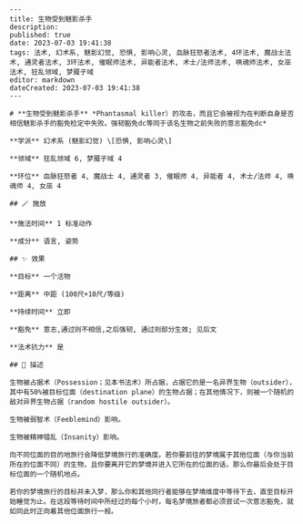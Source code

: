 
    ---
    title: 生物受到魅影杀手
    description: 
    published: true
    date: 2023-07-03 19:41:38
    tags: 法术, 幻术系, 魅影幻觉, 恐惧, 影响心灵, 血脉狂怒者法术, 4环法术, 魔战士法术, 通灵者法术, 3环法术, 催眠师法术, 异能者法术, 术士/法师法术, 唤魂师法术, 女巫法术, 狂乱领域, 梦魇子域
    editor: markdown
    dateCreated: 2023-07-03 19:41:38
    ---

    # **生物受到魅影杀手** *Phantasmal killer）的攻击，而且它会被视为在判断自身是否相信魅影杀手的豁免检定中失败。强韧豁免dc等同于该名生物之前失败的意志豁免dc*

    **学派** 幻术系 (魅影幻觉) \[恐惧, 影响心灵\] 

    **领域** 狂乱领域 6, 梦魇子域 4

    **环位** 血脉狂怒者 4, 魔战士 4, 通灵者 3, 催眠师 4, 异能者 4, 术士/法师 4, 唤魂师 4, 女巫 4

    ## 🪄 施放

    **施法时间** 1 标准动作

    **成分** 语言, 姿势

    ## ✨ 效果 

    **目标** 一个活物 

    **距离** 中距 (100尺+10尺/等级)  

    **持续时间** 立即 

    **豁免** 意志,通过则不相信,之后强韧, 通过则部分生效; 见后文

    **法术抗力** 是

    ## 📖 描述

    生物被占据术（Possession；见本书法术）所占据，占据它的是一名异界生物（outsider），其中有50%被目标位面（destination plane）的生物占据；在其他情况下，则被一个随机的敌对异界生物占据（random hostile outsider）。

    生物被弱智术（Feeblemind）影响。

    生物被精神错乱（Insanity）影响。

    向不同位面的目的地旅行会降低梦境旅行的准确度。若你要前往的梦境属于其他位面（与你当前所在的位面不同）的生物，且你要离开它的梦境并进入它所在的位面的话，那么你最后会处于目标位面的一个随机地点。

    若你的梦境旅行的目标并未入梦，那么你和其他同行者能够在梦境维度中等待下去，直至目标开始睡觉为止。在这段等待时间中所经过的每个小时，每名梦境旅者都必须尝试一次意志豁免，就如同此时正向着其他位面旅行一般。
    